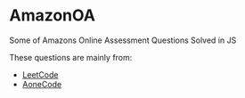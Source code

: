 # AmazonOA
Some of Amazons Online Assessment Questions Solved in JS

These questions are mainly from:
* [LeetCode](https://leetcode.com/discuss/interview-question/344650/Amazon-Online-Assessment-Questions)
* [AoneCode](https://aonecode.com/amazon-online-assessment-questions)
